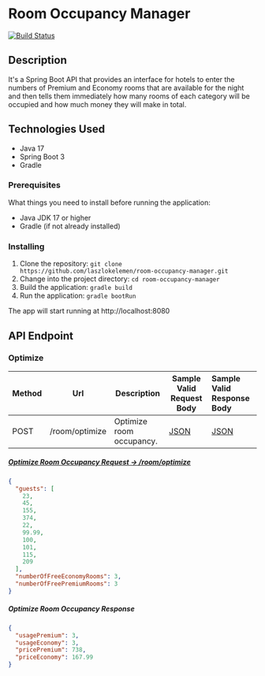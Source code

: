 # Room Occupancy Manager

[![Build Status](https://github.com/laszlokelemen/room-occupancy-manager/actions/workflows/build.yml/badge.svg?branch=master)](https://github.com/laszlokelemen/room-occupancy-manager)

## Description

It's a Spring Boot API that provides an interface for hotels to enter the numbers of Premium and Economy rooms that are
available for the night and then tells them immediately how many rooms of each category will be occupied and how much
money they will make in total.

## Technologies Used

- Java 17
- Spring Boot 3
- Gradle

### Prerequisites

What things you need to install before running the application:

- Java JDK 17 or higher
- Gradle (if not already installed)

### Installing

1. Clone the repository: `git clone https://github.com/laszlokelemen/room-occupancy-manager.git`
2. Change into the project directory: `cd room-occupancy-manager`
3. Build the application: `gradle build`
4. Run the application: `gradle bootRun`

The app will start running at http://localhost:8080

## API Endpoint


### Optimize

| Method | Url            | Description              | Sample Valid Request Body | Sample Valid Response Body |
|--------|----------------|--------------------------|---------------------------|:---------------------------|
| POST   | /room/optimize | Optimize room occupancy. | [JSON](#optimizeRequest)  | [JSON](#optimizeResponse)  |

##### <a href="optimizeRequest">Optimize Room Occupancy Request -> /room/optimize</a>

```json
{
  "guests": [
    23,
    45,
    155,
    374,
    22,
    99.99,
    100,
    101,
    115,
    209
  ],
  "numberOfFreeEconomyRooms": 3,
  "numberOfFreePremiumRooms": 3
}
```

##### <a id="optimizeResponse">Optimize Room Occupancy Response</a>

```json
{
  "usagePremium": 3,
  "usageEconomy": 3,
  "pricePremium": 738,
  "priceEconomy": 167.99
}
```
